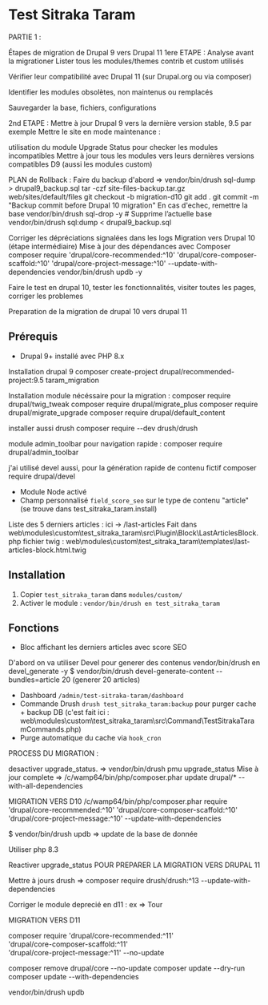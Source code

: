 
# Test Sitraka Taram



PARTIE 1 : 

Étapes de migration de Drupal 9 vers Drupal 11
 1ere ETAPE : Analyse avant la migrationer
Lister tous les modules/themes contrib et custom utilisés

Vérifier leur compatibilité avec Drupal 11 (sur Drupal.org ou via composer)

Identifier les modules obsolètes, non maintenus ou remplacés

Sauvegarder la base, fichiers, configurations

2nd ETAPE :
Mettre à jour Drupal 9 vers la dernière version stable, 9.5 par exemple
Mettre le site en mode maintenance :

utilisation du module Upgrade Status pour checker les modules incompatibles
Mettre à jour tous les modules vers leurs dernières versions compatibles D9 (aussi les modules custom)

PLAN de Rollback : 
Faire du backup d'abord => vendor/bin/drush sql-dump > drupal9_backup.sql
tar -czf site-files-backup.tar.gz web/sites/default/files
git checkout -b migration-d10
git add .
git commit -m "Backup commit before Drupal 10 migration"
En cas d'echec, remettre la base 
vendor/bin/drush sql-drop -y   # Supprime l’actuelle base 
vendor/bin/drush sql:dump < drupal9_backup.sql



Corriger les dépréciations signalées dans les logs
Migration vers Drupal 10 (étape intermédiaire)
Mise à jour des dépendances avec Composer
composer require 'drupal/core-recommended:^10' 'drupal/core-composer-scaffold:^10' 'drupal/core-project-message:^10' --update-with-dependencies
vendor/bin/drush updb -y


Faire le test en drupal 10, tester les fonctionnalités, visiter toutes les pages, corriger les problemes

Preparation de la migration de drupal 10 vers drupal 11




## Prérequis
- Drupal 9+ installé avec PHP 8.x

Installation drupal 9 
composer  create-project drupal/recommended-project:9.5 taram_migration

Installation module nécéssaire pour la migration : 
composer require drupal/twig_tweak
composer require drupal/migrate_plus
composer require drupal/migrate_upgrade
composer require drupal/default_content

installer aussi drush
composer require --dev drush/drush


module admin_toolbar pour navigation rapide : 
composer require drupal/admin_toolbar

j'ai utilisé devel aussi, pour la génération rapide de contenu fictif 
composer require drupal/devel

- Module Node activé
- Champ personnalisé `field_score_seo` sur le type de contenu "article" (se trouve dans test_sitraka_taram.install)


Liste des 5 derniers articles :   ici -> /last-articles
Fait dans web\modules\custom\test_sitraka_taram\src\Plugin\Block\LastArticlesBlock.php
fichier twig : web\modules\custom\test_sitraka_taram\templates\last-articles-block.html.twig

## Installation
1. Copier `test_sitraka_taram` dans `modules/custom/`
2. Activer le module :
   `vendor/bin/drush en test_sitraka_taram`


## Fonctions
- Bloc affichant les derniers articles avec score SEO

D'abord on va utiliser Devel pour generer des contenus
vendor/bin/drush en devel_generate -y
$ vendor/bin/drush  devel-generate-content --bundles=article 20 (generer 20 articles)


- Dashboard `/admin/test-sitraka-taram/dashboard`
- Commande Drush `drush test_sitraka_taram:backup` pour purger cache + backup DB (c'est fait ici :
 web\modules\custom\test_sitraka_taram\src\Command\TestSitrakaTaramCommands.php)
- Purge automatique du cache via `hook_cron`



PROCESS DU MIGRATION : 

desactiver upgrade_status. => vendor/bin/drush pmu upgrade_status
Mise à jour complete => /c/wamp64/bin/php/composer.phar update drupal/* --with-all-dependencies

MIGRATION VERS D10
/c/wamp64/bin/php/composer.phar  require 'drupal/core-recommended:^10' 'drupal/core-composer-scaffold:^10' 'drupal/core-project-message:^10' --update-with-dependencies

$ vendor/bin/drush updb  => update de la base de donnée

Utiliser php 8.3

Reactiver upgrade_status POUR PREPARER LA MIGRATION VERS DRUPAL 11

Mettre à jours drush => composer require drush/drush:^13 --update-with-dependencies

Corriger le module deprecié en d11 : ex => Tour

MIGRATION VERS D11

composer require 'drupal/core-recommended:^11' \
                 'drupal/core-composer-scaffold:^11' \
                 'drupal/core-project-message:^11' --no-update

composer remove drupal/core --no-update
composer update --dry-run
composer update  --with-dependencies

vendor/bin/drush updb




